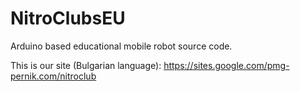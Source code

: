 # NitroClubsEU
Arduino based educational mobile robot source code.

This is our site (Bulgarian language):
https://sites.google.com/pmg-pernik.com/nitroclub
